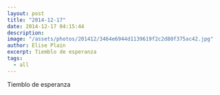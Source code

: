 ```yaml
---
layout: post
title: "2014-12-17"
date: 2014-12-17 04:15:44
description: 
image: "/assets/photos/201412/3464e6944d1139619f2c2d80f375ac42.jpg"
author: Elise Plain
excerpt: Tiemblo de esperanza
tags: 
  - all
---
```


Tiemblo de esperanza
<p></p>
